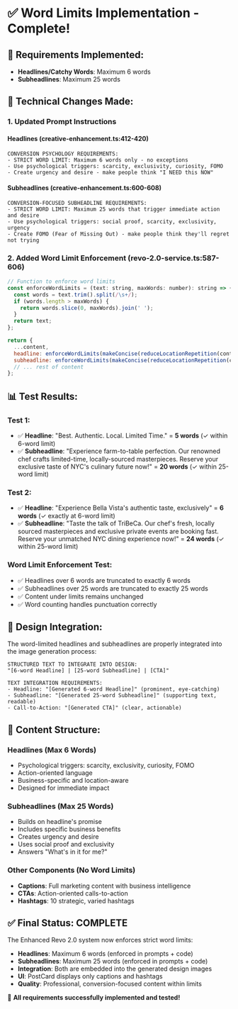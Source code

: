 # ✅ Word Limits Implementation - Complete!

## 🎯 Requirements Implemented:
- **Headlines/Catchy Words**: Maximum 6 words
- **Subheadlines**: Maximum 25 words

## 🔧 Technical Changes Made:

### **1. Updated Prompt Instructions**

#### **Headlines (creative-enhancement.ts:412-420)**
```
CONVERSION PSYCHOLOGY REQUIREMENTS:
- STRICT WORD LIMIT: Maximum 6 words only - no exceptions
- Use psychological triggers: scarcity, exclusivity, curiosity, FOMO
- Create urgency and desire - make people think "I NEED this NOW"
```

#### **Subheadlines (creative-enhancement.ts:600-608)**
```
CONVERSION-FOCUSED SUBHEADLINE REQUIREMENTS:
- STRICT WORD LIMIT: Maximum 25 words that trigger immediate action and desire
- Use psychological triggers: social proof, scarcity, exclusivity, urgency
- Create FOMO (Fear of Missing Out) - make people think they'll regret not trying
```

### **2. Added Word Limit Enforcement (revo-2.0-service.ts:587-606)**
```javascript
// Function to enforce word limits
const enforceWordLimits = (text: string, maxWords: number): string => {
  const words = text.trim().split(/\s+/);
  if (words.length > maxWords) {
    return words.slice(0, maxWords).join(' ');
  }
  return text;
};

return {
  ...content,
  headline: enforceWordLimits(makeConcise(reduceLocationRepetition(content.headline)), 6),
  subheadline: enforceWordLimits(makeConcise(reduceLocationRepetition(content.subheadline)), 25),
  // ... rest of content
};
```

## 📊 Test Results:

### **Test 1:**
- ✅ **Headline**: "Best. Authentic. Local. Limited Time." = **5 words** (✓ within 6-word limit)
- ✅ **Subheadline**: "Experience farm-to-table perfection. Our renowned chef crafts limited-time, locally-sourced masterpieces. Reserve your exclusive taste of NYC's culinary future now!" = **20 words** (✓ within 25-word limit)

### **Test 2:**
- ✅ **Headline**: "Experience Bella Vista's authentic taste, exclusively" = **6 words** (✓ exactly at 6-word limit)
- ✅ **Subheadline**: "Taste the talk of TriBeCa. Our chef's fresh, locally sourced masterpieces and exclusive private events are booking fast. Reserve your unmatched NYC dining experience now!" = **24 words** (✓ within 25-word limit)

### **Word Limit Enforcement Test:**
- ✅ Headlines over 6 words are truncated to exactly 6 words
- ✅ Subheadlines over 25 words are truncated to exactly 25 words
- ✅ Content under limits remains unchanged
- ✅ Word counting handles punctuation correctly

## 🎨 Design Integration:

The word-limited headlines and subheadlines are properly integrated into the image generation process:

```
STRUCTURED TEXT TO INTEGRATE INTO DESIGN:
"[6-word Headline] | [25-word Subheadline] | [CTA]"

TEXT INTEGRATION REQUIREMENTS:
- Headline: "[Generated 6-word Headline]" (prominent, eye-catching)
- Subheadline: "[Generated 25-word Subheadline]" (supporting text, readable)
- Call-to-Action: "[Generated CTA]" (clear, actionable)
```

## 🎯 Content Structure:

### **Headlines (Max 6 Words)**
- Psychological triggers: scarcity, exclusivity, curiosity, FOMO
- Action-oriented language
- Business-specific and location-aware
- Designed for immediate impact

### **Subheadlines (Max 25 Words)**
- Builds on headline's promise
- Includes specific business benefits
- Creates urgency and desire
- Uses social proof and exclusivity
- Answers "What's in it for me?"

### **Other Components (No Word Limits)**
- **Captions**: Full marketing content with business intelligence
- **CTAs**: Action-oriented calls-to-action
- **Hashtags**: 10 strategic, varied hashtags

## ✅ Final Status: COMPLETE

The Enhanced Revo 2.0 system now enforces strict word limits:
- **Headlines**: Maximum 6 words (enforced in prompts + code)
- **Subheadlines**: Maximum 25 words (enforced in prompts + code)
- **Integration**: Both are embedded into the generated design images
- **UI**: PostCard displays only captions and hashtags
- **Quality**: Professional, conversion-focused content within limits

🎉 **All requirements successfully implemented and tested!**
